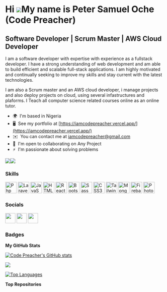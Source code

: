Hi ![](https://user-images.githubusercontent.com/18350557/176309783-0785949b-9127-417c-8b55-ab5a4333674e.gif)My name is Peter Samuel Oche (Code Preacher)
=============================================================================================================================================

Software Developer | Scrum Master | AWS Cloud Developer
--------------------------------------------

I am a software developer with expertise with experience as a fullstack developer. I have a strong understanding of web development and am able to build efficient and scalable full-stack applications. I am highly motivated and continually seeking to improve my skills and stay current with the latest technologies.

I am also a Scrum master and an AWS cloud developer, i manage projects and also deploy projects on cloud, using several infastructures and plaforms. I Teach all computer science related courses online as an online tutor. 

* 🌍  I'm based in Nigeria
* 🖥️  See my portfolio at [https://iamcodepreacher.vercel.app/](https://iamcodepreacher.vercel.app/)
* ✉️  You can contact me at [iamcodepreacher@gmail.com](mailto:iamcodepreacher@gmail.com)
* 🤝  I'm open to collaborating on Any Project
* ⚡  I'm passionate about solving problems

<a href="https://www.github.com/iamcodepreacher" target="_blank" rel="noreferrer"><img
src="https://img.shields.io/github/followers/iamcodepreacher?logo=github&style=for-the-badge&color=0891b2&labelColor=ffffff" /></a><a href="https://www.twitter.com/iamcodepreacher" target="_blank" rel="noreferrer"><img
src="https://img.shields.io/twitter/follow/iamcodepreacher?logo=twitter&style=for-the-badge&color=0891b2&labelColor=ffffff"
/></a>

### Skills


<p align="left">
  <a href="https://developer.mozilla.org/en-US/docs/Web/Php" target="_blank" rel="noreferrer"><img src="https://raw.githubusercontent.com/danielcranney/readme-generator/main/public/icons/skills/php-colored.svg" width="36" height="36" alt="Php" /></a>
   <a href="https://developer.mozilla.org/en-US/docs/Web/Laravel" target="_blank" rel="noreferrer"><img src="https://raw.githubusercontent.com/danielcranney/readme-generator/main/public/icons/skills/laravel-colored.svg" width="36" height="36" alt="Laravel" /></a>
<a href="https://developer.mozilla.org/en-US/docs/Web/JavaScript" target="_blank" rel="noreferrer"><img src="https://raw.githubusercontent.com/danielcranney/readme-generator/main/public/icons/skills/javascript-colored.svg" width="36" height="36" alt="JavaScript" /></a>
<a href="https://developer.mozilla.org/en-US/docs/Glossary/HTML5" target="_blank" rel="noreferrer"><img src="https://raw.githubusercontent.com/danielcranney/readme-generator/main/public/icons/skills/html5-colored.svg" width="36" height="36" alt="HTML5" /></a>
<a href="https://reactjs.org/" target="_blank" rel="noreferrer"><img src="https://raw.githubusercontent.com/danielcranney/readme-generator/main/public/icons/skills/react-colored.svg" width="36" height="36" alt="React" /></a>
<a href="https://getbootstrap.com/" target="_blank" rel="noreferrer"><img src="https://raw.githubusercontent.com/danielcranney/readme-generator/main/public/icons/skills/bootstrap-colored.svg" width="36" height="36" alt="Bootstrap" /></a>
<a href="https://sass-lang.com/" target="_blank" rel="noreferrer"><img src="https://raw.githubusercontent.com/danielcranney/readme-generator/main/public/icons/skills/sass-colored.svg" width="36" height="36" alt="Sass" /></a>
<a href="https://www.w3.org/TR/CSS/#css" target="_blank" rel="noreferrer"><img src="https://raw.githubusercontent.com/danielcranney/readme-generator/main/public/icons/skills/css3-colored.svg" width="36" height="36" alt="CSS3" /></a>
<a href="https://tailwindcss.com/" target="_blank" rel="noreferrer"><img src="https://raw.githubusercontent.com/danielcranney/readme-generator/main/public/icons/skills/tailwindcss-colored.svg" width="36" height="36" alt="TailwindCSS" /></a>
<a href="https://www.mongodb.com/" target="_blank" rel="noreferrer"><img src="https://raw.githubusercontent.com/danielcranney/readme-generator/main/public/icons/skills/mongodb-colored.svg" width="36" height="36" alt="MongoDB" /></a>
<a href="https://firebase.google.com/" target="_blank" rel="noreferrer"><img src="https://raw.githubusercontent.com/danielcranney/readme-generator/main/public/icons/skills/firebase-colored.svg" width="36" height="36" alt="Firebase" /></a>
<a href="https://www.adobe.com/uk/products/photoshop.html" target="_blank" rel="noreferrer"><img src="https://raw.githubusercontent.com/danielcranney/readme-generator/main/public/icons/skills/photoshop-colored.svg" width="36" height="36" alt="Photoshop" /></a>
  
</p>


### Socials

<p align="left">
  <a href="https://www.github.com/iamcodepreacher" target="_blank" rel="noreferrer"><img src="https://raw.githubusercontent.com/danielcranney/readme-generator/main/public/icons/socials/github.svg" width="32" height="32" /></a> 
  <a href="https://www.linkedin.com/in/iamcodepreacher" target="_blank" rel="noreferrer"><img src="https://raw.githubusercontent.com/danielcranney/readme-generator/main/public/icons/socials/linkedin.svg" width="32" height="32" /></a> 
  <a href="https://www.twitter.com/iamcodepreacher" target="_blank" rel="noreferrer"><img src="https://raw.githubusercontent.com/danielcranney/readme-generator/main/public/icons/socials/twitter.svg" width="32" height="32" /></a>
</p>

### Badges

<b>My GitHub Stats</b>

<a href="http://www.github.com/iamcodepreacher"><img src="https://github-readme-stats.vercel.app/api?username=iamcodepreacher&show_icons=true&hide=&count_private=true&title_color=ef4444&text_color=0f172a&icon_color=0891b2&bg_color=ffffff&hide_border=true&show_icons=true" alt="Code Preacher's GitHub stats" /></a>

<a href="http://www.github.com/iamcodepreacher"><img src="https://github-readme-streak-stats.herokuapp.com/?user=Clifftech123&stroke=0f172a&background=ffffff&ring=ef4444&fire=ef4444&currStreakNum=0f172a&currStreakLabel=ef4444&sideNums=0f172a&sideLabels=0f172a&dates=0f172a&hide_border=true" /></a>

<a href="https://github.com/iamcodepreacher" align="left"><img src="https://github-readme-stats.vercel.app/api/top-langs/?usernameiamcodepreacher&langs_count=10&title_color=ef4444&text_color=0f172a&icon_color=0891b2&bg_color=ffffff&hide_border=true&locale=en&custom_title=Top%20%Languages" alt="Top Languages" /></a>

<b>Top Repositories</b>

<div width="100%" align="center"></div><br /><br /><br /><br /><br /><br /><br />

